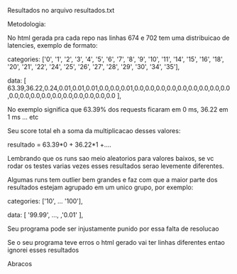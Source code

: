 Resultados no arquivo resultados.txt


Metodologia:

No html gerada pra cada repo nas linhas 674 e 702 tem uma distribuicao de latencies,
exemplo de formato:

categories: ['0', '1', '2', '3', '4', '5', '6', '7', '8', '9', '10', '11', '14', '15', '16', '18', '20', '21', '22', '24', '25', '26', '27', '28', '29', '30', '34', '35'],

data: [
  63.39,36.22,0.24,0.01,0.01,0.01,0.0,0.0,0.01,0.0,0.0,0.0,0.0,0.0,0.0,0.0,0.0,0.0,0.0,0.0,0.0,0.0,0.0,0.0,0.0,0.0,0.0,0.0
],

No exemplo significa que 63.39% dos requests ficaram em 0 ms, 36.22 em 1 ms ... etc


Seu score total eh a soma da multiplicacao desses valores:

resultado = 63.39\*0 + 36.22\*1 +....

Lembrando que os runs sao meio aleatorios para valores baixos, se vc rodar os testes varias vezes esses resultados serao levemente diferentes.

Algumas runs tem outlier bem grandes e faz com que a maior parte dos resultados estejam
agrupado em um unico grupo, por exemplo:

categories: ['10', ... '100'],

data: [
  '99.99', ..., ,'0.01'
],

Seu programa pode ser injustamente punido por essa falta de resolucao

Se o seu programa teve erros o html gerado vai ter linhas diferentes entao ignorei esses resultados

Abracos
